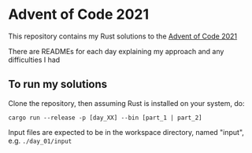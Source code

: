 # Advent of Code 2021

This repository contains my Rust solutions to the [Advent of Code 2021](https://adventofcode.com/2020)

There are READMEs for each day explaining my approach and any difficulties I had

## To run my solutions

Clone the repository, then assuming Rust is installed on your system, do:

```
cargo run --release -p [day_XX] --bin [part_1 | part_2]
```

Input files are expected to be in the workspace directory, named "input", e.g. `./day_01/input`
